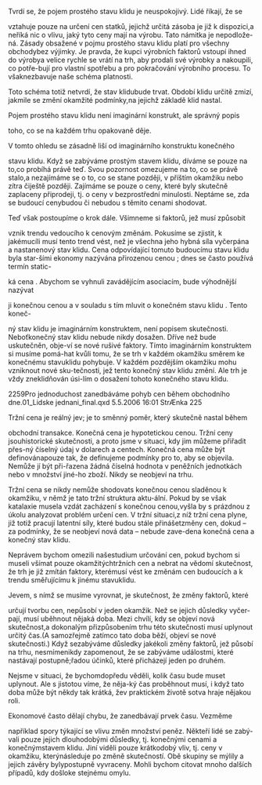 
Tvrdí se, že pojem prostého stavu klidu je neuspokojivý. Lidé říkají, že se

vztahuje pouze na určení cen statků, jejichž určitá zásoba je již k dispozici,a neříká nic o vlivu, jaký tyto ceny mají na výrobu. Tato námitka je nepodlože-ná. Zásady obsažené v pojmu prostého stavu klidu platí pro všechny obchodybez výjimky. Je pravda, že kupci výrobních faktorů vstoupí ihned do výrobya velice rychle se vrátí na trh, aby prodali své výrobky a nakoupili, co potře-bují pro vlastní spotřebu a pro pokračování výrobního procesu. To všaknezbavuje naše schéma platnosti.

Toto schéma totiž netvrdí, že stav klidubude trvat. Období klidu určitě zmizí, jakmile se změní okamžité podmínky,na jejichž základě klid nastal.

Pojem prostého stavu klidu není imaginární konstrukt, ale správný popis

toho, co se na každém trhu opakovaně děje.

V tomto ohledu se zásadně liší od imaginárního konstruktu konečného

stavu klidu. Když se zabýváme prostým stavem klidu, díváme se pouze na to,co probíhá právě teď. Svou pozornost omezujeme na to, co se právě stalo,a nezajímáme se o to, co se stane později, v příštím okamžiku nebo zítra čiještě později. Zajímáme se pouze o ceny, které byly skutečně zaplaceny připrodeji, tj. o ceny v bezprostřední minulosti. Neptáme se, zda se budoucí cenybudou či nebudou s těmito cenami shodovat.

Teď však postoupíme o krok dále. Všimneme si faktorů, jež musí způsobit

vznik trendu vedoucího k cenovým změnám. Pokusíme se zjistit, k jakémucíli musí tento trend vést, než je všechna jeho hybná síla vyčerpána a nastanenový stav klidu. Cena odpovídající tomuto budoucímu stavu klidu byla star-šími ekonomy nazývána přirozenou cenou ; dnes se často používá termín static-

ká cena . Abychom se vyhnuli zavádějícím asociacím, bude výhodnější nazývat

ji konečnou cenou a v souladu s tím mluvit o konečném stavu klidu . Tento koneč-

ný stav klidu je imaginárním konstruktem, není popisem skutečnosti. Neboťkonečný stav klidu nebude nikdy dosažen. Dříve než bude uskutečněn, obje-ví se nové rušivé faktory. Tímto imaginárním konstruktem si musíme pomá-hat kvůli tomu, že se trh v každém okamžiku směrem ke konečnému stavuklidu pohybuje. V každém pozdějším okamžiku mohu vzniknout nové sku-tečnosti, jež tento konečný stav klidu změní. Ale trh je vždy zneklidňován úsi-lím o dosažení tohoto konečného stavu klidu.

2259Pro jednoduchost zanedbáváme pohyb cen během obchodního dne.01_Lidske jednani_final.qxd 5.5.2006 16:01 StrÆnka 225

Tržní cena je reálný jev; je to směnný poměr, který skutečně nastal během

obchodní transakce. Konečná cena je hypotetickou cenou. Tržní ceny jsouhistorické skutečnosti, a proto jsme v situaci, kdy jim můžeme přiřadit přes-ný číselný údaj v dolarech a centech. Konečná cena může být definovánapouze tak, že definujeme podmínky pro to, aby se objevila. Nemůže jí být při-řazena žádná číselná hodnota v peněžních jednotkách nebo v množství jiné-ho zboží. Nikdy se neobjeví na trhu.

Tržní cena se nikdy nemůže shodovats konečnou cenou sladěnou k okamžiku, v němž je tato tržní struktura aktu-ální. Pokud by se však katalaxie musela vzdát zacházení s konečnou cenou,vyšla by s prázdnou z úkolu analyzovat problém určení cen. V tržní situaci,z níž tržní cena plyne, již totiž pracují latentní síly, které budou stále přinášetzměny cen, dokud – za podmínky, že se neobjeví nová data – nebude zave-dena konečná cena a konečný stav klidu.

Neprávem bychom omezili našestudium určování cen, pokud bychom si museli všímat pouze okamžitýchtržních cen a nebrat na vědomí skutečnost, že trh je již zmítán faktory, kterémusí vést ke změnám cen budoucích a k trendu směřujícímu k jinému stavuklidu.

Jevem, s nímž se musíme vyrovnat, je skutečnost, že změny faktorů, které

určují tvorbu cen, nepůsobí v jeden okamžik. Než se jejich důsledky vyčer-pají, musí uběhnout nějaká doba. Mezi chvílí, kdy se objeví nová skutečnost,a dokonalým přizpůsobením trhu této skutečnosti musí uplynout určitý čas.(A samozřejmě zatímco tato doba běží, objeví se nové skutečnosti.) Když sezabýváme důsledky jakékoli změny faktorů, jež působí na trhu, nesmímenikdy zapomenout, že se zabýváme událostmi, které nastávají postupně;řadou účinků, které přicházejí jeden po druhém.

Nejsme v situaci, že bychomdopředu věděli, kolik času bude muset uplynout. Ale s jistotou víme, že něja-ký čas proběhnout musí, i když tato doba může být někdy tak krátká, žev praktickém životě sotva hraje nějakou roli.

Ekonomové často dělají chybu, že zanedbávají prvek času. Vezměme

například spory týkající se vlivu změn množství peněz. Někteří lidé se zabý-vali pouze jejich dlouhodobými důsledky, tj. konečnými cenami a konečnýmstavem klidu. Jiní viděli pouze krátkodobý vliv, tj. ceny v okamžiku, kterýnásleduje po změně skutečností. Obě skupiny se mýlily a jejich závěry bylypostupně vyvraceny. Mohli bychom citovat mnoho dalších případů, kdy došloke stejnému omylu.
